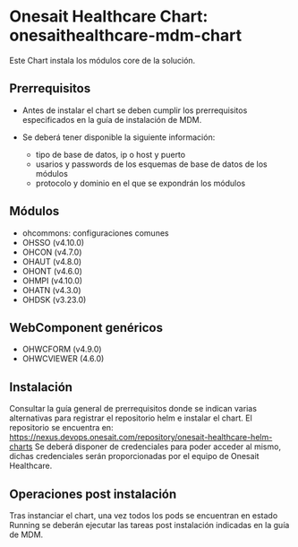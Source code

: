 # Onesait Healthcare Chart: onesaithealthcare-mdm-chart

Este Chart instala los módulos core de la solución.

## Prerrequisitos

- Antes de instalar el chart se deben cumplir los prerrequisitos especificados en la guía de instalación de MDM.

- Se deberá tener disponible la siguiente información: 
	- tipo de base de datos, ip o host y puerto
	- usarios y passwords de los esquemas de base de datos de los módulos
	- protocolo y dominio en el que se expondrán los módulos
  
## Módulos

- ohcommons: configuraciones comunes
- OHSSO (v4.10.0)
- OHCON (v4.7.0)
- OHAUT (v4.8.0)
- OHONT (v4.6.0)
- OHMPI (v4.10.0)
- OHATN (v4.3.0)
- OHDSK (v3.23.0)

## WebComponent genéricos

- OHWCFORM (v4.9.0)
- OHWCVIEWER (4.6.0)

## Instalación

Consultar la guía general de prerrequisitos donde se indican varias alternativas para registrar el repositorio helm e instalar el chart.
El repositorio se encuentra en:
https://nexus.devops.onesait.com/repository/onesait-healthcare-helm-charts
Se deberá disponer de credenciales para poder acceder al mismo, dichas credenciales serán proporcionadas por el equipo de Onesait Healthcare.
   

## Operaciones post instalación

Tras instanciar el chart, una vez todos los pods se encuentran en estado Running se deberán ejecutar las tareas post instalación indicadas en la guía de MDM.


